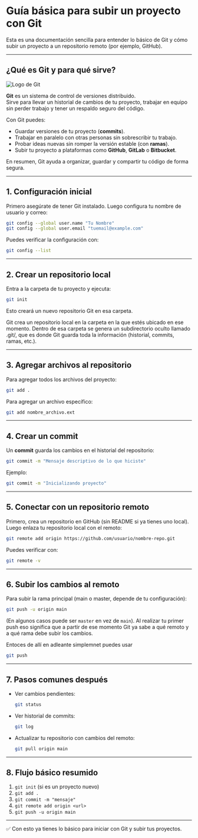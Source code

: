 # Guía básica para subir un proyecto con Git

Esta es una documentación sencilla para entender lo básico de Git y cómo subir un proyecto a un repositorio remoto (por ejemplo, GitHub).

---

## ¿Qué es Git y para qué sirve?

![Logo de Git](https://git-scm.com/images/logos/downloads/Git-Icon-1788C.png)

**Git** es un sistema de control de versiones distribuido.  
Sirve para llevar un historial de cambios de tu proyecto, trabajar en equipo sin perder trabajo y tener un respaldo seguro del código.

Con Git puedes:  
- Guardar versiones de tu proyecto (**commits**).  
- Trabajar en paralelo con otras personas sin sobrescribir tu trabajo.  
- Probar ideas nuevas sin romper la versión estable (con **ramas**).  
- Subir tu proyecto a plataformas como **GitHub**, **GitLab** o **Bitbucket**.  

En resumen, Git ayuda a organizar, guardar y compartir tu código de forma segura.

---

## 1. Configuración inicial

Primero asegúrate de tener Git instalado. Luego configura tu nombre de usuario y correo:

```bash
git config --global user.name "Tu Nombre"
git config --global user.email "tuemail@example.com"
```

Puedes verificar la configuración con:

```bash
git config --list
```

---

## 2. Crear un repositorio local

Entra a la carpeta de tu proyecto y ejecuta:

```bash
git init
```

Esto creará un nuevo repositorio Git en esa carpeta.

Git crea un repositorio local en la carpeta en la que estés ubicado en ese momento.
Dentro de esa carpeta se genera un subdirectorio oculto llamado .git/, que es donde Git guarda toda la información (historial, commits, ramas, etc.).

---

## 3. Agregar archivos al repositorio

Para agregar todos los archivos del proyecto:

```bash
git add .
```

Para agregar un archivo específico:

```bash
git add nombre_archivo.ext
```

---

## 4. Crear un commit

Un **commit** guarda los cambios en el historial del repositorio:

```bash
git commit -m "Mensaje descriptivo de lo que hiciste"
```

Ejemplo:

```bash
git commit -m "Inicializando proyecto"
```

---

## 5. Conectar con un repositorio remoto

Primero, crea un repositorio en GitHub (sin README si ya tienes uno local).  
Luego enlaza tu repositorio local con el remoto:

```bash
git remote add origin https://github.com/usuario/nombre-repo.git
```

Puedes verificar con:

```bash
git remote -v
```

---

## 6. Subir los cambios al remoto

Para subir la rama principal (main o master, depende de tu configuración):

```bash
git push -u origin main
```

(En algunos casos puede ser `master` en vez de `main`).
Al realizar tu primer push eso significa que a partir de ese momento Git ya sabe a qué remoto y a qué rama debe subir los cambios.

Entoces de allí en adleante simplemnet puedes usar 

```bash
git push 
```
---

## 7. Pasos comunes después

- Ver cambios pendientes:
  ```bash
  git status
  ```

- Ver historial de commits:
  ```bash
  git log
  ```

- Actualizar tu repositorio con cambios del remoto:
  ```bash
  git pull origin main
  ```

---

## 8. Flujo básico resumido

1. `git init` (si es un proyecto nuevo)
2. `git add .`
3. `git commit -m "mensaje"`
4. `git remote add origin <url>`
5. `git push -u origin main`

---

✅ Con esto ya tienes lo básico para iniciar con Git y subir tus proyectos.
